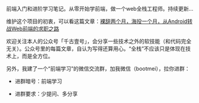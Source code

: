 

前端入门和进阶学习笔记。从零开始学前端，做一个web全栈工程师。持续更新...


维护这个项目的初衷，可以看这篇文章：[裸辞两个月，海投一个月，从Android转战Web前端的求职之路](https://www.cnblogs.com/smyhvae/p/8732781.html)


欢迎关注本人的公众号「千古壹号」，会分享一些技术之外的软技能（和代码完全无关）。公众号里的每篇文章，自认为写得还算用心。“全栈”不应该只是体现在技术上，而是全方位。

另外，我建了一个“前端学习”的微信交流群，加我微信（bootmei），拉你进群：

- 进群暗号：前端学习

- 进群要求：少提问、多分享
